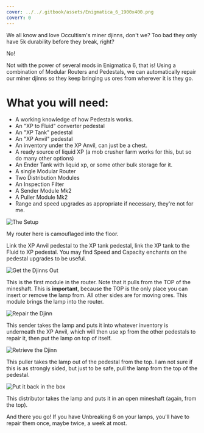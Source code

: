 ```yaml
---
cover: ../../.gitbook/assets/Enigmatica_6_1900x400.png
coverY: 0
---
```


We all know and love Occultism's miner djinns, don't we?  Too bad they only have 5k durability before they break, right?

No!

Not with the power of several mods in Enigmatica 6, that is!  Using a combination of Modular Routers and Pedestals, we can automatically repair our miner djinns so they keep bringing us ores from wherever it is they go.

# What you will need:

- A working knowledge of how Pedestals works.
- An "XP to Fluid" converter pedestal
- An "XP Tank" pedestal
- An "XP Anvil" pedestal
- An inventory under the XP Anvil, can just be a chest.
- A ready source of liquid XP (a mob crusher farm works for this, but so do many other options)
- An Ender Tank with liquid xp, or some other bulk storage for it.
- A single Modular Router
- Two Distribution Modules
- An Inspection Filter
- A Sender Module Mk2
- A Puller Module Mk2
- Range and speed upgrades as appropriate if necessary, they're not for me.

![The Setup](https://i.imgur.com/ZajUZpC.png)

My router here is camouflaged into the floor.

Link the XP Anvil pedestal to the XP tank pedestal, link the XP tank to the Fluid to XP pedestal.  You may find Speed and Capacity enchants on the pedestal upgrades to be useful.

![Get the Djinns Out](https://i.imgur.com/EZ64935.png)

This is the first module in the router.  Note that it pulls from the TOP of the mineshaft. This is **important**, because the TOP is the only place you can insert or remove the lamp from. All other sides are for moving ores.  This module brings the lamp into the router.

![Repair the Djinn](https://i.imgur.com/vx4ASqK.png)

This sender takes the lamp and puts it into whatever inventory is underneath the XP Anvil, which will then use xp from the other pedestals to repair it, then put the lamp on top of itself.

![Retrieve the Djinn](https://i.imgur.com/BISxslU.png)

This puller takes the lamp out of the pedestal from the top.  I am not sure if this is as strongly sided, but just to be safe, pull the lamp from the top of the pedestal.

![Put it back in the box](https://i.imgur.com/oTjF7AO.png)

This distributor takes the lamp and puts it in an open mineshaft (again, from the top).

And there you go!   If you have Unbreaking 6 on your lamps, you'll have to repair them once, maybe twice, a week at most.
